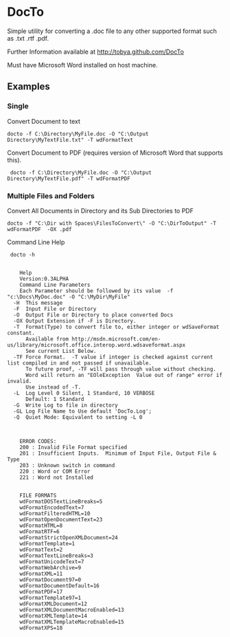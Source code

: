 # DocTo

Simple utility for converting a .doc file to any other supported format such as .txt .rtf .pdf.  

Further Information available at http://tobya.github.com/DocTo

Must have Microsoft Word installed on host machine.

## Examples

### Single

Convert Document to text

    docto -f C:\Directory\MyFile.doc -O "C:\Output Directory\MyTextFile.txt" -T wdFormatText

Convert Document to PDF (requires version of Microsoft Word that supports this).

     docto -f C:\Directory\MyFile.doc -O "C:\Output Directory\MyTextFile.pdf" -T wdFormatPDF

### Multiple Files and Folders

Convert All Documents in Directory and its Sub Directories to PDF

    docto -f "C:\Dir with Spaces\FilesToConvert\" -O "C:\DirToOutput" -T wdFormatPDF  -OX .pdf


Command Line Help

     docto -h


        Help
        Version:0.3ALPHA
        Command Line Parameters
        Each Parameter should be followed by its value  -f "c:\Docs\MyDoc.doc" -O "C:\MyDir\MyFile"
	  -H  This message
	  -F  Input File or Directory
	  -O  Output File or Directory to place converted Docs
	  -OX Output Extension if -F is Directory.
	  -T  Format(Type) to convert file to, either integer or wdSaveFormat constant.
	      Available from http://msdn.microsoft.com/en-us/library/microsoft.office.interop.word.wdsaveformat.aspx
	      See current List Below.
	  -TF Force Format.  -T value if integer is checked against current list compiled in and not passed if unavailable.
	      To future proof, -TF will pass through value without checking.
	      Word will return an "EOleException  Value out of range" error if invalid.
	      Use instead of -T.
	  -L  Log Level 0 Silent, 1 Standard, 10 VERBOSE
	      Default: 1 Standard
	  -G  Write Log to file in directory
	  -GL Log File Name to Use default 'DocTo.Log';
	  -Q  Quiet Mode: Equivalent to setting -L 0

     

        ERROR CODES:
        200 : Invalid File Format specified
        201 : Insufficient Inputs.  Minimum of Input File, Output File & Type
        203 : Unknown switch in command
        220 : Word or COM Error
        221 : Word not Installed


        FILE FORMATS
        wdFormatDOSTextLineBreaks=5
        wdFormatEncodedText=7
        wdFormatFilteredHTML=10
        wdFormatOpenDocumentText=23
        wdFormatHTML=8
        wdFormatRTF=6
        wdFormatStrictOpenXMLDocument=24
        wdFormatTemplate=1
        wdFormatText=2
        wdFormatTextLineBreaks=3
        wdFormatUnicodeText=7
        wdFormatWebArchive=9
        wdFormatXML=11
        wdFormatDocument97=0
        wdFormatDocumentDefault=16
        wdFormatPDF=17
        wdFormatTemplate97=1
        wdFormatXMLDocument=12
        wdFormatXMLDocumentMacroEnabled=13
        wdFormatXMLTemplate=14
        wdFormatXMLTemplateMacroEnabled=15
        wdFormatXPS=18


